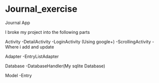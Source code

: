 # Journal_exercise
Journal App

I broke my project into the following parts

Activity
-DetailActivity
-LoginActivity (Using google+)
-ScrollingActivity - Where i add and update

Adapter
-EntryListAdapter

Database
-DatabaseHandler(My sqlite Database)

Model
-Entry
